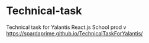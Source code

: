 # Technical-task
Technical task for Yalantis React.js School
prod v https://spardaprime.github.io/TechnicalTaskForYalantis/
